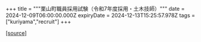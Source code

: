 +++
title = """栗山町職員採用試験（令和7年度採用・土木技師）"""
date = 2024-12-09T06:00:00.000Z
expiryDate = 2024-12-13T15:25:57.978Z
tags = ["kuriyama","recruit"]
+++


[[source]](https://www.town.kuriyama.hokkaido.jp/site/saiyou/28172.html)

